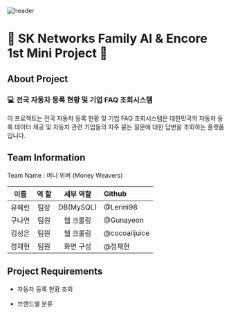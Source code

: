 <!-- ![header](https://capsule-render.vercel.app/api?type=venom&color=gradient&height=300&section=header&text=Money%20Weaver&fontSize=90) -->

![header](https://capsule-render.vercel.app/api?type=waving&color=gradient&customColorList=0,2,2&height=300&section=header&text=Money%20Weaver&fontSize=70)

# 🐣 SK Networks Family AI & Encore 1st Mini Project 🐣

## About Project

### 💻 전국 자동차 등록 현황 및 기업 FAQ 조회시스템

이 프로젝트는 전국 자동차 등록 현황 및 기업 FAQ 조회시스템은 대한민국의 자동차 등록 데이터 제공 및 자동차 관련 기업들의 자주 묻는 질문에 대한 답변을 조회하는 플랫폼입니다.

## Team Information

Team Name : 머니 위버 (Money Weavers)

|  이름  	| 역 할 	| 세부 역할 	|     Github    	|
|:------:	|:-----:	|:---------:	|:------------- 	|
| 유혜린 	| 팀장  	| DB(MySQL) 	| @Lerini98     	|
| 구나연 	| 팀원  	| 웹 크롤링 	| @Gunayeon     	|
| 김성은 	| 팀원  	| 웹 크롤링 	| @cocoailjuice 	|
| 정재현 	| 팀원  	| 화면 구성 	| @정재현       	|


## Project Requirements

* 자동차 등록 현황 조회 

* 브랜드별 분류
